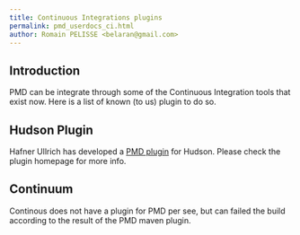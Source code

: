 ```yaml
---
title: Continuous Integrations plugins
permalink: pmd_userdocs_ci.html
author: Romain PELISSE <belaran@gmail.com>
---
```


## Introduction

PMD can be integrate through some of the Continuous Integration tools that exist now.
Here is a list of known (to us) plugin to do so.

## Hudson Plugin

Hafner Ullrich has developed a [PMD plugin][hudsonplugin] for Hudson.
Please check the plugin homepage for more info.

[hudsonplugin]: http://hudson.gotdns.com/wiki/display/HUDSON/PMD+Plugin

## Continuum

Continous does not have a plugin for PMD per see, but can failed the build according to the
result of the PMD maven plugin.


<!-- TODO: Find out about other plugins ? -->
